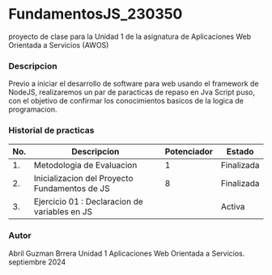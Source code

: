 # FundamentosJS_230350
proyecto de clase para la Unidad 1 de la asignatura de Aplicaciones Web Orientada a Servicios (AWOS)


### Descripcion 
Previo a iniciar el desarrollo de software para web usando el framework de NodeJS, realizaremos un par de paracticas de repaso en Jva Script puso, con el objetivo de confirmar los conocimientos basicos de la logica de programacion.

### Historial de practicas

|No.| Descripcion| Potenciador | Estado |
|-----|-------|---|----|
|1.| Metodologia de Evaluacion|1|Finalizada|
|2.| Inicializacion del Proyecto Fundamentos de JS|8|Finalizada|
|3.| Ejercicio 01 : Declaracion de variables en JS|| Activa|

### Autor 
Abril Guzman Brrera
Unidad 1
Aplicaciones Web Orientada a Servicios.
septiembre 2024 

